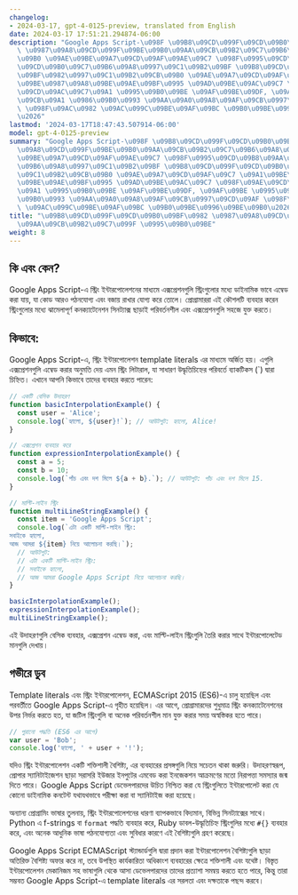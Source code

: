 ```yaml
---
changelog:
- 2024-03-17, gpt-4-0125-preview, translated from English
date: 2024-03-17 17:51:21.294874-06:00
description: "Google Apps Script-\u098F \u09B8\u09CD\u099F\u09CD\u09B0\u09BF\u0982\
  \ \u0987\u09A8\u09CD\u099F\u09BE\u09B0\u09AA\u09CB\u09B2\u09C7\u09B6\u09A8\u09C7\
  \u09B0 \u09AE\u09BE\u09A7\u09CD\u09AF\u09AE\u09C7 \u098F\u0995\u09CD\u09B8\u09AA\
  \u09CD\u09B0\u09C7\u09B6\u09A8\u0997\u09C1\u09B2\u09BF \u09B8\u09CD\u099F\u09CD\u09B0\
  \u09BF\u0982\u0997\u09C1\u09B2\u09CB\u09B0 \u09AE\u09A7\u09CD\u09AF\u09C7 \u09A1\
  \u09BE\u0987\u09A8\u09BE\u09AE\u09BF\u0995 \u09AD\u09BE\u09AC\u09C7 \u098F\u09AE\
  \u09CD\u09AC\u09C7\u09A1 \u0995\u09B0\u09BE \u09AF\u09BE\u09DF, \u09AF\u09BE \u0995\
  \u09CB\u09A1 \u0986\u09B0\u0993 \u09AA\u09A0\u09A8\u09AF\u09CB\u0997\u09CD\u09AF\
  \ \u098F\u09AC\u0982 \u09AC\u099C\u09BE\u09AF\u09BC \u09B0\u09BE\u0996\u09BE\u09B0\
  \u2026"
lastmod: '2024-03-17T18:47:43.507914-06:00'
model: gpt-4-0125-preview
summary: "Google Apps Script-\u098F \u09B8\u09CD\u099F\u09CD\u09B0\u09BF\u0982 \u0987\
  \u09A8\u09CD\u099F\u09BE\u09B0\u09AA\u09CB\u09B2\u09C7\u09B6\u09A8\u09C7\u09B0 \u09AE\
  \u09BE\u09A7\u09CD\u09AF\u09AE\u09C7 \u098F\u0995\u09CD\u09B8\u09AA\u09CD\u09B0\u09C7\
  \u09B6\u09A8\u0997\u09C1\u09B2\u09BF \u09B8\u09CD\u099F\u09CD\u09B0\u09BF\u0982\u0997\
  \u09C1\u09B2\u09CB\u09B0 \u09AE\u09A7\u09CD\u09AF\u09C7 \u09A1\u09BE\u0987\u09A8\
  \u09BE\u09AE\u09BF\u0995 \u09AD\u09BE\u09AC\u09C7 \u098F\u09AE\u09CD\u09AC\u09C7\
  \u09A1 \u0995\u09B0\u09BE \u09AF\u09BE\u09DF, \u09AF\u09BE \u0995\u09CB\u09A1 \u0986\
  \u09B0\u0993 \u09AA\u09A0\u09A8\u09AF\u09CB\u0997\u09CD\u09AF \u098F\u09AC\u0982\
  \ \u09AC\u099C\u09BE\u09AF\u09BC \u09B0\u09BE\u0996\u09BE\u09B0\u2026"
title: "\u09B8\u09CD\u099F\u09CD\u09B0\u09BF\u0982 \u0987\u09A8\u09CD\u099F\u09BE\u09B0\
  \u09AA\u09CB\u09B2\u09C7\u099F \u0995\u09B0\u09BE"
weight: 8
---
```


## কি এবং কেন?

Google Apps Script-এ স্ট্রিং ইন্টারপোলেশনের মাধ্যমে এক্সপ্রেশনগুলি স্ট্রিংগুলোর মধ্যে ডাইনামিক ভাবে এম্বেড করা যায়, যা কোড আরও পঠনযোগ্য এবং বজায় রাখার যোগ্য করে তোলে। প্রোগ্রামাররা এই কৌশলটি ব্যবহার করেন স্ট্রিংগুলোর মধ্যে ঝামেলাপূর্ণ কনক্যাটেনেশন সিনট্যাক্স ছাড়াই পরিবর্তনশীল এবং এক্সপ্রেশনগুলি সহজে যুক্ত করতে।

## কিভাবে:

Google Apps Script-এ, স্ট্রিং ইন্টারপোলেশন template literals এর মাধ্যমে অর্জিত হয়। এগুলি এক্সপ্রেশনগুলি এম্বেড করার অনুমতি দেয় এমন স্ট্রিং লিটারাল, যা সাধারণ উদ্ধৃতিচিহ্নের পরিবর্তে ব্যাকটিকস (`) দ্বারা চিহ্নিত। এখানে আপনি কিভাবে তাদের ব্যবহার করতে পারেন:

```javascript
// একটি বেসিক উদাহরণ
function basicInterpolationExample() {
  const user = 'Alice';
  console.log(`হ্যালো, ${user}!`); // আউটপুট: হ্যালো, Alice!
}

// এক্সপ্রেশন ব্যবহার করে
function expressionInterpolationExample() {
  const a = 5;
  const b = 10;
  console.log(`পাঁচ এবং দশ মিলে ${a + b}.`); // আউটপুট: পাঁচ এবং দশ মিলে 15.
}

// মাল্টি-লাইন স্ট্রিং
function multiLineStringExample() {
  const item = 'Google Apps Script';
  console.log(`এটা একটি মাল্টি-লাইন স্ট্রিং:
সবাইকে হ্যালো,
আজ আমরা ${item} নিয়ে আলোচনা করছি।`);
  // আউটপুট:
  // এটা একটি মাল্টি-লাইন স্ট্রিং:
  // সবাইকে হ্যালো,
  // আজ আমরা Google Apps Script নিয়ে আলোচনা করছি।
}

basicInterpolationExample();
expressionInterpolationExample();
multiLineStringExample();
```

এই উদাহরণগুলি বেসিক ব্যবহার, এক্সপ্রেশন এম্বেড করা, এবং মাল্টি-লাইন স্ট্রিংগুলি তৈরি করার সাথে ইন্টারপোলেটেড মানগুলি দেখায়।

## গভীরে ডুব

Template literals এবং স্ট্রিং ইন্টারপোলেশন, ECMAScript 2015 (ES6)-এ চালু হয়েছিল এবং পরবর্তীতে Google Apps Script-এ গৃহীত হয়েছিল। এর আগে, প্রোগ্রামারদের শুধুমাত্র স্ট্রিং কনক্যাটেনেশনের উপর নির্ভর করতে হত, যা জটিল স্ট্রিংগুলি বা অনেক পরিবর্তনশীল মান যুক্ত করার সময় অস্বস্তিকর হতে পারে।

```javascript
// পুরানো পদ্ধতি (ES6 এর আগে)
var user = 'Bob';
console.log('হ্যালো, ' + user + '!');
```

যদিও স্ট্রিং ইন্টারপোলেশন একটি শক্তিশালী বৈশিষ্ট্য, এর ব্যবহারের প্রসঙ্গগুলি নিয়ে সচেতন থাকা জরুরি। উদাহরণস্বরূপ, প্রোপার স্যানিটাইজেশন ছাড়া সরাসরি ইউজার ইনপুটের এমবেড করা ইনজেকশন আক্রমণের মতো নিরাপত্তা সমস্যার জন্ম দিতে পারে। Google Apps Script ডেভেলপারদের উচিত নিশ্চিত করা যে স্ট্রিংগুলিতে ইন্টারপোলেট করা যে কোনো ডাইনামিক কনটেন্ট যথাযথভাবে পরীক্ষা করা বা স্যানিটাইজ করা হয়েছে।

অন্যান্য প্রোগ্রামিং ভাষার তুলনায়, স্ট্রিং ইন্টারপোলেশনের ধারণা ব্যাপকভাবে বিদ্যমান, বিভিন্ন সিনট্যাক্সের সাথে। Python এ f-strings বা `format` পদ্ধতি ব্যবহার করে, Ruby ডাবল-উদ্ধৃতিচিহ্ন স্ট্রিংগুলির মধ্যে `#{}` ব্যবহার করে, এবং অনেক আধুনিক ভাষা পঠনযোগ্যতা এবং সুবিধার কারণে এই বৈশিষ্ট্যগুলি গ্রহণ করেছে।

Google Apps Script ECMAScript স্ট্যান্ডার্ডগুলি দ্বারা প্রদান করা ইন্টারপোলেশন বৈশিষ্ট্যগুলি ছাড়া অতিরিক্ত বৈশিষ্ট্য অফার করে না, তবে উপস্থিত কার্যকারিতা অধিকাংশ ব্যবহারের ক্ষেত্রে শক্তিশালী এবং যথেষ্ট। বিস্তৃত ইন্টারপোলেশন মেকানিজম সহ ভাষাগুলি থেকে আসা ডেভেলপারদের তাদের প্রত্যাশা সমন্বয় করতে হতে পারে, কিন্তু তারা সম্ভবত Google Apps Script-এ template literals এর সরলতা এবং দক্ষতাকে পছন্দ করবে।
